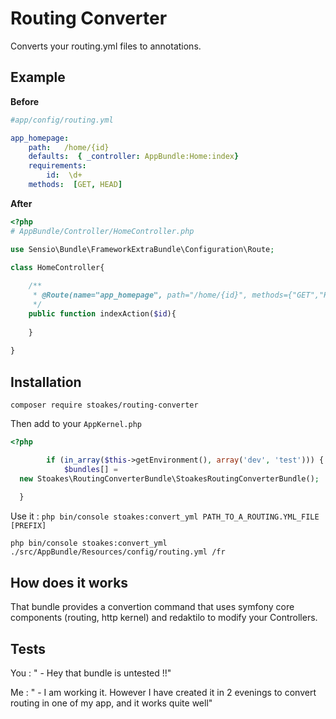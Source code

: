 # Routing Converter

Converts your routing.yml files to annotations.

## Example 

**Before**

````yaml
#app/config/routing.yml

app_homepage:
    path:   /home/{id}
    defaults:  { _controller: AppBundle:Home:index}
    requirements:
        id:  \d+
    methods:  [GET, HEAD]
````
**After**

````php
<?php
# AppBundle/Controller/HomeController.php

use Sensio\Bundle\FrameworkExtraBundle\Configuration\Route;

class HomeController{
    
    /**
     * @Route(name="app_homepage", path="/home/{id}", methods={"GET","HEAD"}, requirements={"id": "\d+"})
     */
    public function indexAction($id){
    
    }
    
}

````
## Installation

```
composer require stoakes/routing-converter
```

Then add to your `AppKernel.php`

````php
<?php

        if (in_array($this->getEnvironment(), array('dev', 'test'))) {
            $bundles[] = 
  new Stoakes\RoutingConverterBundle\StoakesRoutingConverterBundle();
  
  }
````

Use it : `php bin/console stoakes:convert_yml PATH_TO_A_ROUTING.YML_FILE [PREFIX]`

`php bin/console stoakes:convert_yml ./src/AppBundle/Resources/config/routing.yml /fr
`

## How does it works

That bundle provides a convertion command that uses symfony core components (routing, http kernel) and redaktilo to modify your Controllers.

## Tests

You : " - Hey that bundle is untested !!"

Me : " - I am working it. However I have created it in 2 evenings to convert routing in one of my app, and it works quite well"
